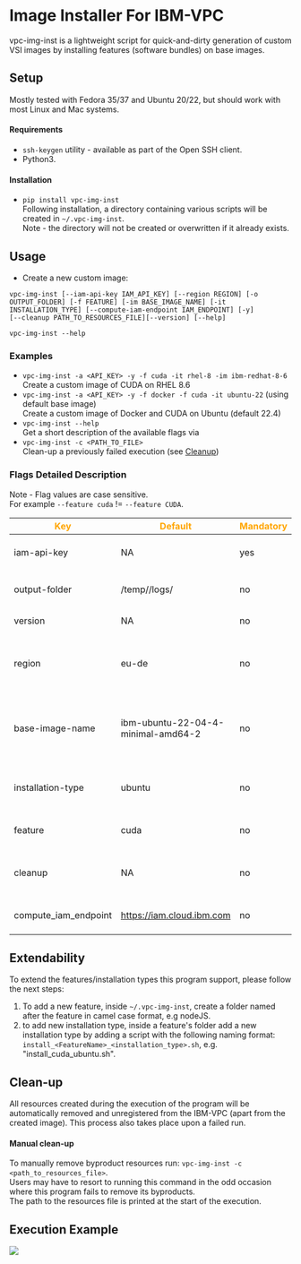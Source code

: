 # Image Installer For IBM-VPC

vpc-img-inst is a lightweight script for quick-and-dirty generation of custom VSI images by installing features (software bundles) on base images.

## Setup

Mostly tested with Fedora 35/37 and Ubuntu 20/22, but should work with most Linux and Mac systems.   
#### Requirements
- `ssh-keygen` utility - available as part of the Open SSH client.
- Python3.

#### Installation
- `pip install vpc-img-inst`  
Following installation, a directory containing various scripts will be created in  `~/.vpc-img-inst`.   
Note - the directory will not be created or overwritten if it already exists. 

## Usage
- Create a new custom image:
```
vpc-img-inst [--iam-api-key IAM_API_KEY] [--region REGION] [-o OUTPUT_FOLDER] [-f FEATURE] [-im BASE_IMAGE_NAME] [-it INSTALLATION_TYPE] [--compute-iam-endpoint IAM_ENDPOINT] [-y] 
[--cleanup PATH_TO_RESOURCES_FILE][--version] [--help]
```
```vpc-img-inst --help```
### Examples
- `vpc-img-inst -a <API_KEY> -y -f cuda -it rhel-8 -im ibm-redhat-8-6`  
Create a custom image of CUDA on RHEL 8.6
- `vpc-img-inst -a <API_KEY> -y -f docker -f cuda -it ubuntu-22` (using default base image)  
Create a custom image of Docker and CUDA on Ubuntu (default 22.4) 
- `vpc-img-inst --help`  
Get a short description of the available flags via  
- `vpc-img-inst -c <PATH_TO_FILE>`  
Clean-up a previously failed execution (see [Cleanup](##-Clean-up))

### Flags Detailed Description
Note - Flag values are case sensitive.  
For example `--feature cuda` !=  `--feature CUDA`.

<!--- <img width=125/> is used in the following table to create spacing --->
 |<span style="color:orange">Key|<span style="color:orange">Default|<span style="color:orange">Mandatory|<span style="color:orange">Additional info|
 |---|---|---|---|
 | iam-api-key   | NA|yes|IBM Cloud API key. To generate a new API Key adhere to the following [guide](https://www.ibm.com/docs/en/spectrumvirtualizecl/8.1.3?topic=installing-creating-api-key)
 | output-folder   |/temp/<auto-generated-folder>/logs/ | no |Path to folder storing IDs of resources created by this program and installation logs |
 | version       | NA| no |Returns vpc-img-inst's package version|
 |region| eu-de| no|Geographical location for deployment and scope for available resources by the IBM-VPC service. Regions are listed <a href="https://cloud.ibm.com/docs/vpc?topic=vpc-creating-a-vpc-in-a-different-region&interface=cli"> here</a>. |
 |base-image-name| ibm-ubuntu-22-04-4-minimal-amd64-2| no| Prefix of an image name from your account, on which the produced image will be based. Could be either an IBM stock image as explained [here](https://cloud.ibm.com/docs/vpc?topic=vpc-about-images) or a custom image.|
  | installation-type| ubuntu | no |type of installation to use, e.g. for feature cuda the currently supported types are: ubuntu and rhel.|
  | feature| cuda | no |Feature to install on the produced image. Currently supporting: cuda and docker.|
  | cleanup| NA | no |Path to a resources file, that will be submitted for deletion. Program will be terminated subsequently.|
 compute_iam_endpoint|https://iam.cloud.ibm.com|no|Alternative IAM endpoint url for the cloud provider, e.g. https://iam.test.cloud.ibm.com|


## Extendability
To extend the features/installation types this program support, please follow the next steps:
1. To add a new feature, inside `~/.vpc-img-inst`, create a folder named after the feature in camel case format, e.g nodeJS.
2. to add new installation type, inside a feature's folder add a new installation type by adding a script with the following naming format: `install_<FeatureName>_<installation_type>.sh`, e.g. "install_cuda_ubuntu.sh".


## Clean-up
All resources created during the execution of the program will be automatically removed and unregistered from the IBM-VPC (apart from the created image). This process also takes place upon a failed run. 
#### Manual clean-up
To manually remove byproduct resources run: `vpc-img-inst -c <path_to_resources_file>`.  
Users may have to resort to running this command in the odd occasion where this program fails to remove its byproducts.   
The path to the resources file is printed at the start of the execution.

## Execution Example
![](doc_assets/example.png?raw=true)